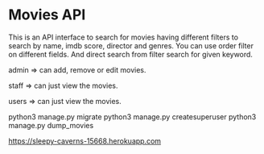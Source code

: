 # Movies API

This is an API interface to search for movies having different filters to search by name, imdb score, director and genres.
You can use order filter on different fields. And direct search from filter search for given keyword.

admin => can add, remove or edit movies.

staff => can just view the movies.

users => can just view the movies.

python3 manage.py migrate
python3 manage.py createsuperuser
python3 manage.py dump_movies

https://sleepy-caverns-15668.herokuapp.com
